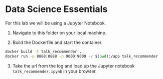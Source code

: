 # Data Science Essentials

For this lab we will be using a Jupyter Notebook.

1. Navigate to this folder on your local machine.

2. Build the Dockerfile and start the container.

```bash
docker build -t talk_recommender .
docker run -p 8888:8888 -p 9000:9000 -v $(pwd):/app talk_recommender
```

3. Take the url from the log and load up the Jupyter notebook `talk_recommender.ipynb` in your browser.
